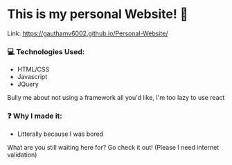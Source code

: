 # This is my personal Website! 🥳

Link: https://gauthamv6002.github.io/Personal-Website/

### 💻 Technologies Used:
- HTML/CSS
- Javascript
- JQuery

Bully me about not using a framework all you'd like, I'm too lazy to use react
   
### ❓ Why I made it:
- Litterally because I was bored



What are you still waiting here for? Go check it out! (Please I need internet validation)
